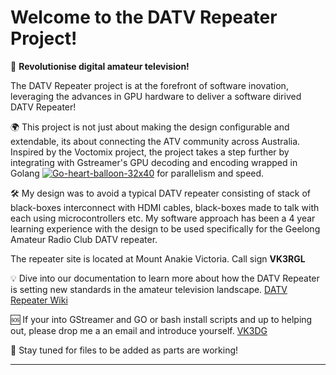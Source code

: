 # Welcome to the DATV Repeater Project!

🚀 **Revolutionise digital amateur television!** 

The DATV Repeater project is at the forefront of software inovation, leveraging the advances in GPU hardware to deliver a software dirived DATV Repeater!

🌍 This project is not just about making the design configurable and extendable, its about connecting the ATV community across Australia. Inspired by the Voctomix project, the project takes a step further by integrating with Gstreamer's GPU decoding and encoding wrapped in 
Golang [![Go-heart-balloon-32x40](https://github.com/TVforME/Repeater/assets/168706311/6d85af8a-82d8-49eb-ae11-fefb2bbc466b)](https://go.dev/ "Visit the GO website") for parallelism and speed.

🛠️ My design was to avoid a typical DATV repeater consisting of stack of black-boxes interconnect with HDMI cables,  black-boxes made to talk with each using microcontrollers etc. 
My software approach has been a 4 year learning experience with the design to be used specifically for the Geelong Amateur Radio Club DATV repeater. 

The repeater site is located at Mount Anakie Victoria. Call sign **VK3RGL**

💡 Dive into our documentation to learn more about how the DATV Repeater is setting new standards in the amateur television landscape.
[DATV Repeater Wiki](https://github.com/TVforME/Repeater/wiki)

🆘 If your into GStreamer and GO or bash install scripts and up to helping out, please drop me a an email and introduce yourself. 
[VK3DG](mailto:vk3dgtv@gmail.com?subject=DATV%20Repeater%20Help)

🔗 Stay tuned for files to be added as parts are working! 

---
